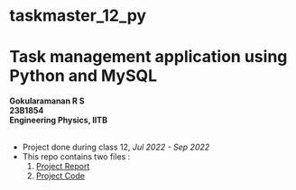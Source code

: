 # taskmaster_12_py
# Task management application using Python and MySQL
**Gokularamanan R S<br>23B1854<br>Engineering Physics, IITB** <br> <br>
- Project done during class 12, _Jul 2022 - Sep 2022_ <br>
- This repo contains two files :
  1. [Project Report]()
  2. [Project Code]() 


